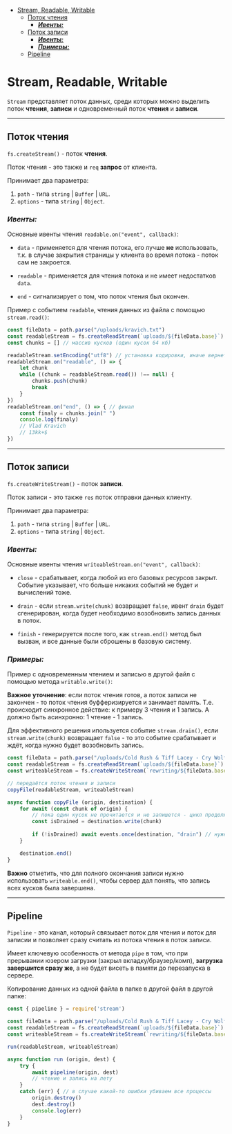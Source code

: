 - [Stream, Readable, Writable](#stream-readable-writable)
	- [Поток чтения](#поток-чтения)
		- [***Ивенты:***](#ивенты)
	- [Поток записи](#поток-записи)
		- [***Ивенты:***](#ивенты-1)
		- [***Примеры:***](#примеры)
	- [Pipeline](#pipeline)

# Stream, Readable, Writable

`Stream` представляет поток данных, среди которых можно выделить поток **чтения**, **записи** и одновременный поток **чтения** и **записи**.
***

## Поток чтения
`fs.createStream()` - поток **чтения**.

Поток чтения - это также и `req` **запрос** от клиента.

Принимает два параметра:
1. `path` - типа `string` | `Buffer` | `URL`.
2. `options` - типа `string` | `Object`.


### ***Ивенты:***

Основные ивенты чтения `readable.on("event", callback)`: 
* `data` - применяется для чтения потока, его лучше **не** использовать, т.к. в случае закрытия страницы у клиента во время потока - поток сам не закроется.

* `readable` - применяется для чтения потока и не имеет недостатков `data`.
* `end` - сигнализирует о том, что поток чтения был окончен.
	
Пример с событием `readable`, чтения данных из файла с помощью `stream.read()`: 

```javascript
const fileData = path.parse("/uploads/kravich.txt")
const readableStream = fs.createReadStream(`uploads/${fileData.base}`)
const chunks = [] // массив кусков (один кусок 64 кб)

readableStream.setEncoding("utf8") // установка кодировки, иначе вернет баффер
readableStream.on("readable", () => {
	let chunk
    while ((chunk = readableStream.read()) !== null) {
        chunks.push(chunk)
        break
    }
})
readableStream.on("end", () => { // финал
    const finaly = chunks.join(" ")
    console.log(finaly)
    // Vlad Kravich 
	// 13kk+$
})
```
***

## Поток записи

`fs.createWriteStream()` - поток **записи**.

Поток записи - это также `res` поток отправки данных клиенту.

Принимает два параметра:
1. `path` - типа `string` | `Buffer` | `URL`.
2. `options` - типа `string` | `Object`.


### ***Ивенты:***

Основные ивенты чтения `writeableStream.on("event", callback)`: 
* `close` - срабатывает, когда любой из его базовых ресурсов закрыт. Событие указывает, что больше никаких событий не будет и вычислений тоже.

* `drain` - если `stream.write(chunk)` возвращает `false`, ивент `drain` будет сгенерирован, когда будет необходимо возобновить запись данных в поток. 
* `finish` - генерируется после того, как `stream.end()` метод был вызван, и все данные были сброшены в базовую систему. 

### ***Примеры:***
Пример с одновременным чтением и записью в другой файл с помощью метода `writable.write()`:

**Важное уточнение**: если поток чтения готов, а поток записи не закончен - то поток чтения буфферизируется и занимает память. Т.е. происходит синхронное действие: к примеру 3 чтения и 1 запись. А должно быть асинхронно: 1 чтение - 1 запись.

Для эффективного решения ипользуется событие `stream.drain()`, если `stream.write(chunk)` возвращает `false` - то это событие срабатывает и ждёт, когда нужно будет возобновить запись.

```js
const fileData = path.parse("/uploads/Cold Rush & Tiff Lacey - Cry Wolf (Original Mix).mp3")
const readableStream = fs.createReadStream(`uploads/${fileData.base}`)
const writeableStream = fs.createWriteStream(`rewriting/${fileData.base}`)

// передаётся поток чтения и записи
copyFile(readableStream, writeableStream) 

async function copyFile (origin, destination) {
    for await (const chunk of origin) { 
		// пока один кусок не прочитается и не запишется - цикл продолжен не будет
		const isDrained = destination.write(chunk)
		
		if (!isDrained) await events.once(destination, "drain") // нужен модуль events
	}

	destination.end()
}
```
**Важно** отметить, что для полного окончания записи нужно использовать `writeable.end()`, чтобы сервер дал понять, что запись всех кусков была завершена. 
***

## Pipeline

`Pipeline` - это канал, который связывает поток для чтения и поток для записии и позволяет сразу считать из потока чтения в поток записи. 

Имеет ключевую особенность от метода `pipe` в том, что при прерывании юзером загрузки (закрыл вкладку/браузер/комп), **загрузка завершится сразу же**, а не будет висеть в памяти до перезапуска в сервере.

Копирование данных из одной файла в папке в другой файл в другой папке:

```js
const { pipeline } = require('stream')

const fileData = path.parse("/uploads/Cold Rush & Tiff Lacey - Cry Wolf (Original Mix).mp3")
const readableStream = fs.createReadStream(`uploads/${fileData.base}`)
const writeableStream = fs.createWriteStream(`rewriting/${fileData.base}`)

run(readableStream, writeableStream) 

async function run (origin, dest) {
	try {
		await pipeline(origin, dest)
		// чтение и запись на лету
	} 
	catch (err) { // в случае какой-то ошибки убиваем все процессы
		origin.destroy()	
		dest.destroy()
		console.log(err)
	}
}
```